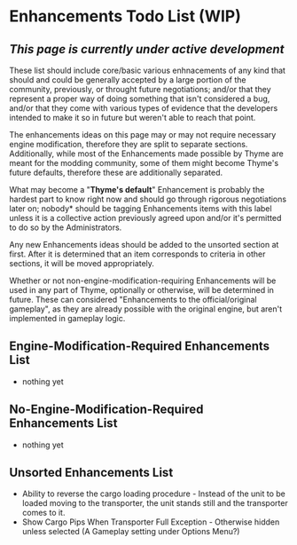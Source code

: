 # Enhancements Todo List (WIP)
## _This page is currently under active development_

These list should include core/basic various enhnacements of any kind that should and could be generally accepted by a large portion of the community, previously, or throught future negotiations; and/or that they represent a proper way of doing something that isn't considered a bug, and/or that they come with various types of evidence that the developers intended to make it so in future but weren't able to reach that point.

The enhancements ideas on this page may or may not require necessary engine modification, therefore they are split to separate sections. Additionally, while most of the Enhancements made possible by Thyme are meant for the modding community, some of them might become Thyme's future defaults, therefore these are additionally separated.

What may become a "**Thyme's default**" Enhancement is probably the hardest part to know right now and should go through rigorous negotiations later on; nobody* should be tagging Enhancements items with this label unless it is a collective action previously agreed upon and/or it's permitted to do so by the Administrators.


Any new Enhancements ideas should be added to the unsorted section at first.
After it is determined that an item corresponds to criteria in other sections, it will be moved appropriately.

Whether or not non-engine-modification-requiring Enhancements will be used in any part of Thyme, optionally or otherwise, will be determined in future. These can considered "Enhancements to the official/original gameplay", as they are already possible with the original engine, but aren't implemented in gameplay logic. 


## Engine-Modification-Required Enhancements List 
* nothing yet

## No-Engine-Modification-Required Enhancements List
* nothing yet

## Unsorted Enhancements List
* Ability to reverse the cargo loading procedure - Instead of the unit to be loaded moving to the transporter, the unit stands still and the transporter comes to it.
* Show Cargo Pips When Transporter Full Exception - Otherwise hidden unless selected (A Gameplay setting under Options Menu?)